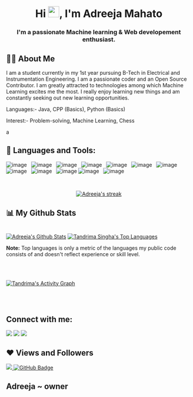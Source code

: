  

<!--  -->


<h1 align="center">Hi <img src="https://raw.githubusercontent.com/MartinHeinz/MartinHeinz/master/wave.gif" width="30px">, I'm Adreeja Mahato </h1>
<h3 align="center">I'm a passionate Machine learning & Web developement enthusiast.</h3>


## 🙋‍♂️ About Me

I am a student currently in my 1st year pursuing B-Tech in Electrical and Instrumentation Engineering. I am a passionate coder and an Open Source Contributor. I am greatly attracted to technologies among which Machine Learning excites me the most. I really enjoy learning new things and am constantly seeking out new learning opportunities. 

 Languages:- Java, CPP (Basics), Python (Basics)
 
 Interest:- Problem-solving, Machine Learning, Chess
 
 a

 
## 🚀 Languages and Tools:

![image](https://img.shields.io/badge/Python-14354C?style=for-the-badge&logo=python&logoColor=white)&nbsp;&nbsp;
![image](https://img.shields.io/badge/C%2B%2B-00599C?style=for-the-badge&logo=c%2B%2B&logoColor=white)&nbsp;&nbsp;
![image](https://img.shields.io/badge/pandas-150458?style=for-the-badge&logo=pandas&logoColor=white)&nbsp;&nbsp;
![image](https://img.shields.io/badge/scikit%20learn-FF8282?style=for-the-badge&logo=scikit-learn&logoColor=white)&nbsp;&nbsp;
![image](https://img.shields.io/badge/HTML5-E34F26?style=for-the-badge&logo=html5&logoColor=white)&nbsp;&nbsp;
![image](https://img.shields.io/badge/CSS3-1572B6?style=for-the-badge&logo=css3&logoColor=white)&nbsp;&nbsp;
![image](https://img.shields.io/badge/Flask-000000?style=for-the-badge&logo=flask&logoColor=white)&nbsp;&nbsp;
![image](https://img.shields.io/badge/Heroku-430098?style=for-the-badge&logo=heroku&logoColor=white)&nbsp;&nbsp;
![image](https://img.shields.io/badge/conda-342B029.svg?&style=for-the-badge&logo=anaconda&logoColor=white)&nbsp;&nbsp;
![image](https://img.shields.io/badge/Git-F05032?style=for-the-badge&logo=git&logoColor=white)
![image](https://img.shields.io/badge/Jupyter-F37626.svg?&style=for-the-badge&logo=Jupyter&logoColor=white)&nbsp;&nbsp;
![image](https://img.shields.io/badge/Colab-F9AB00?style=for-the-badge&logo=Google%20Colab&logoColor=white)&nbsp;&nbsp;

</p>

<!-- [![React Badge](https://img.shields.io/badge/-React-61DBFB?style=for-the-badge&labelColor=black&logo=react&logoColor=61DBFB)](#)  [![Javascript Badge](https://img.shields.io/badge/-Javascript-F0DB4F?style=for-the-badge&labelColor=black&logo=javascript&logoColor=F0DB4F)](#) [![Typescript Badge](https://img.shields.io/badge/-Typescript-007acc?style=for-the-badge&labelColor=black&logo=typescript&logoColor=007acc)](#) [![Nodejs Badge](https://img.shields.io/badge/-Nodejs-3C873A?style=for-the-badge&labelColor=black&logo=node.js&logoColor=3C873A)](#) [![GraphQL Badge](https://img.shields.io/badge/-GraphQl-e535ab?style=for-the-badge&labelColor=black&logo=node.js&logoColor=e535ab)](#) -->
<br/>

<p align="center">
    <a href="https://github.com/adreeja06/github-readme-streak-stats">
        <img title="🔥 Get streak stats for your profile at git.io/streak-stats" alt="Adreeja's streak" src="https://github-readme-streak-stats.herokuapp.com/?user=adreeja06&theme=onedark&hide_border=true&stroke=0000&background=060A0CD0"/>
    </a>
</p>

## 📊 My Github Stats

  <br/>
    <a href="https://github.com/adreeja06/github-readme-stats"><img alt="Adreeja's Github Stats" src="https://github-readme-stats.vercel.app/api?username=adreeja06&show_icons=true&count_private=true&theme=synthwave&hide_border=true&bg_color=0D1117" /></a>
  <a href="https://github.com/adreeja06/github-readme-stats"><img alt="Tandrima Singha's Top Languages" src="https://github-readme-stats.vercel.app/api/top-langs/?username=adreeja06&langs_count=8&count_private=true&layout=compact&theme=tokyonight&hide_border=true&bg_color=0D1117" /></a>
  </br>
  
 


  <b>Note:</b> Top languages is only a metric of the languages my public code consists of and doesn't reflect experience or skill level.


<br/>
<br/>

<a href="https://github.com/adreeja06/github-readme-activity-graph"><img alt="Tandrima's Activity Graph" src="https://activity-graph.herokuapp.com/graph?username=adreeja06&bg_color=0D1117&color=5BCDEC&line=5BCDEC&point=FFFFFF&hide_border=true" /></a>

<br/>
<br/>

## Connect with me:
<p align="centre">

<a href = "https://www.linkedin.com/in/adreeja-mahato-84a000226/"><img src="https://img.icons8.com/fluent/48/000000/linkedin.png"/></a>
<a href = ""><img src="https://img.icons8.com/fluent/48/000000/twitter.png"/></a>
<a href = "https://www.instagram.com/_a.d.r.e.e.j.a_/"><img src="https://img.icons8.com/fluent/48/000000/instagram-new.png"/></a>

</p>

## ❤ Views and Followers
<a href="https://github.com/sainik-khaddar/github-profile-views-counter">
    <img src="https://komarev.com/ghpvc/?username=adreeja06">
</a>
<a href="https://github.com/sainik-khaddar?tab=followers"><img src="https://img.shields.io/github/followers/adreeja06?label=Followers&style=social" alt="GitHub Badge"></a>


## Adreeja ~ owner

